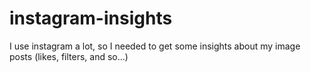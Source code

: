 # instagram-insights
I use instagram a lot, so I needed to get some insights about my image posts (likes, filters, and so...)
